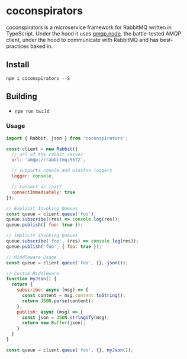# coconspirators
coconspirators is a microservice framework for RabbitMQ written in TypeScript. Under the hood it uses 
[qmqp.node](https://github.com/squaremo/amqp.node), the battle-tested AMQP client, under the hood to communicate 
with RabbitMQ and has best-practices baked in.

## Install
`npm i coconspirators --S`

## Building
- `npm run build`

### Usage
```javascript
import { Rabbit, json } from 'coconspirators';

const client = new Rabbit({
  // url of the rabbit server
  url: 'amqp://rabbitmq:5672',

  // supports conole and winston loggers
  logger: console,

  // connect on init?
  connectImmediately: true
});

// Explicit Invoking Queues
const queue = client.queue('foo');
queue.subscribe((res) => console.log(res));
queue.publish({ foo: true });

// Implicit Invoking Queues
queue.subscribe('foo', (res) => console.log(res));
queue.publish('foo', { foo: true });

// Middleware Usage
const queue = client.queue('foo', {}, json());

// Custom Middleware
function myJson() {
  return {
    subscribe: async (msg) => {
      const content = msg.content.toString();
      return JSON.parse(content);
    },
    publish: async (msg) => {
      const json = JSON.stringify(msg);
      return new Buffer(json);
    }
  }
}

const queue = client.queue('foo', {}, myJson());
```
